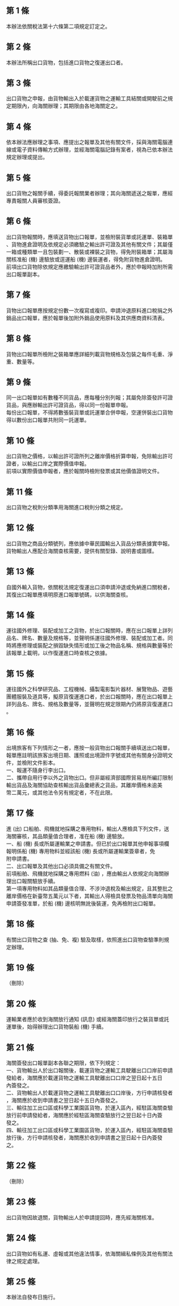 第 1 條
-------
本辦法依關稅法第十六條第二項規定訂定之。

第 2 條
-------
本辦法所稱出口貨物，包括進口貨物之復運出口者。

第 3 條
-------
出口貨物之申報，由貨物輸出入於載運貨物之運輸工具結關或開駛前之規  
定期限內，向海關辦理；其期限由各地海關定之。

第 4 條
-------
依本辦法應辦理之事項、應提出之報單及其他有關文件，採與海關電腦連  
線或電子資料傳輸方式辦理，並經海關電腦記錄有案者，視為已依本辦法  
規定辦理或提出。

第 5 條
-------
出口貨物之報關手續，得委託報關業者辦理；其向海關遞送之報單，應經  
專責報關人員審核簽證。

第 6 條
-------
出口貨物報關時，應填送貨物出口報單，並檢附裝貨單或託運單、裝箱單  
、貨物進倉證明及依規定必須繳驗之輸出許可證及其他有關文件；其屬僅  
一箱或種類單一且包裝劃一、散裝或裸裝之貨物，得免附裝箱單；其屬海  
關核准船 (機) 邊驗放或逕運船 (機) 邊裝運者，得免附貨物進倉證明。  
前項出口貨物除依規定應繳驗輸出許可證貨品者外，應於申報時加附所需  
出口報單副本。

第 7 條
-------
貨物出口報單應按規定份數一次複寫或複印。申請沖退原料進口稅捐之外  
銷品出口報單，應於報單後加附外銷品使用原料及其供應商資料清表。

第 8 條
-------
貨物出口報單所檢附之裝箱單應詳細列載貨物規格及包裝之每件毛重、淨  
重、數量等。

第 9 條
-------
同一出口報單如有數種不同貨品，應每種分別列報；其屬免除簽發許可證  
貨品，與應辦輸出許可證貨品，得以同一份報單申報。  
每份出口報單，不得將數張裝貨單或託運單合併申報，空運併裝出口貨物  
得以數份出口報單共附同一託運單。

第 10 條
--------
出口貨物之價格，以輸出許可證所列之離岸價格折算申報，免除輸出許可  
證者，以輸出口岸之實際價值申報。  
前項以實際價值申報者，應於報關時檢附發票或其他價值證明文件。

第 11 條
--------
出口貨物之稅則分類準用海關進口稅則分類之規定。

第 12 條
--------
出口貨物之商品分類號列，應依據中華民國輸出入貨品分類表據實申報。  
貨物輸出人應配合海關查核需要，提供有關型錄、說明書或圖樣。

第 13 條
--------
自國外輸入貨物，依關稅法規定復運出口須申請沖退或免納進口關稅者，  
其復出口報單應填明原進口報單號碼，以供海關查核。

第 14 條
--------
運往國外修理、裝配或加工之貨物，於出口報關時，應在出口報單上詳列  
品名、牌名、數量及規格等，並聲明係運往國外修理、裝配或加工者。同  
時將應修理或裝配之損毀缺失情形或加工後之物品名稱、規格與數量等於  
該報單上載明，以作復運進口時查核之依據。

第 15 條
--------
運往國外之科學研究品、工程機械、攝製電影製片器材、展覽物品、遊藝  
團體服裝及道具等，擬原貨復運進口者，於出口報關時，應在出口報單上  
詳列品名、牌名、規格及數量等，並聲明在規定限期內仍將原貨復運進口  
。

第 16 條
--------
出境旅客有下列情形之一者，應按一般貨物出口報關手續填送出口報單，  
報單應註明該旅客出境日期、護照或出境證件字號或其他有關身分證明文  
件，並檢附文件影本。  
一、報運不隨身行李出口。  
二、攜帶自用行李以外之貨物出口。但非屬經濟部國際貿易局所編訂限制  
    輸出貨品及海關協助查核輸出貨品彙總表之貨品，其離岸價格未逾美  
    幣二萬元，或其他法令另有規定者，不在此限。

第 17 條
--------
進 (出) 口船舶、飛機就地採購之專用物料，輸出人應檢具下列文件，送  
海關審核，其品類量值合理者，准在船 (機) 邊驗放。                  
一、船 (機) 長或所屬運輸業之申請書。但已於出口報單其他申報事項欄  
    報明係船 (機) 專用物料並經該船 (機) 長或所屬運輸業簽章者，免  
    附申請書。                                                    
二、出口報單及其他出口必須具備之有關文件。                        
前項船舶、飛機就地採購之專用燃料 (油) ，應由輸出人依規定向海關辦  
理出口報關驗放手續。                                              
第一項專用物料如其品類量值合理、不涉沖退稅及輸出規定，且其整批之  
離岸價格在新臺幣五萬元以下者，其輸出人得檢具發票及物品清單向海關  
申請簽發准單，於船 (機) 邊核明無訛後裝運，免再檢附出口報單。

第 18 條
--------
有關出口貨物之查 (抽、免、複) 驗及取樣，依照進出口貨物查驗準則規  
定辦理。

第 19 條
--------
（刪除）

第 20 條
--------
運輸業者應於收到海關放行通知 (訊息) 或經海關蓋印放行之裝貨單或託  
運單後，始得辦理出口貨物裝船 (機) 手續。

第 21 條
--------
海關簽發出口報單副本各聯之期限，依下列規定：                      
一、貨物輸出人於出口報關後，載運貨物之運輸工具駛離出口口岸前申請  
    發給者，海關應於載運貨物之運輸工具駛離出口口岸之翌日起十五日  
    內簽發之。                                                    
二、貨物輸出人於載運貨物之運輸工具駛離出口口岸後，方行申請核發者  
    ，海關應於收到申請書之翌日起十五日內簽發之。                  
三、輸往加工出口區或科學工業園區貨物，於運入區內，經駐區海關查驗  
    放行前申請發給者，海關應於經駐區海關查驗放行之翌日起十日內簽  
    發之。                                                        
四、輸往加工出口區或科學工業園區貨物，於運入區內，經駐區海關查驗  
    放行後，方行申請核發者，海關應於收到申請書之翌日起十日內簽發  
    之。

第 22 條
--------
（刪除）

第 23 條
--------
出口貨物因故退關，貨物輸出人於申請提回時，應先經海關核准。

第 24 條
--------
出口貨物如有私運、虛報或其他違法情事，依海關緝私條例及其他有關法  
律之規定處理。

第 25 條
--------
本辦法自發布日施行。

